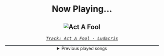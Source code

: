 <div align="center"> 
<h1>Now Playing...</h1>

![Act A Fool](https://i.scdn.co/image/ab67616d00001e022214c024f27aea21ee48ab75)
--
_<samp><a href="https://open.spotify.com/track/28mv40MzspRZn0PBcO2itT">Track: Act A Fool - Ludacris</a></samp>_

<div style="border: 1px #4B5054 solid"></div>
<details>
  <summary>
    Previous played songs
  </summary>
  <table>
    <thead>
      <tr>
        <th>
          Artist
        </th>
        <th>
          Song
        </th>
        <th>
          Link
        </th>
      </tr>
    </thead>
    <tbody>
      <tr><td>Ludacris</td><td>Act A Fool</td><td><a href="https://open.spotify.com/track/28mv40MzspRZn0PBcO2itT">https://open.spotify.com/track/28mv40MzspRZn0PBcO2itT</a></td></tr><tr><td>Teriyaki Boyz</td><td>Tokyo Drift (Fast & Furious) - From "The Fast And The Furious: Tokyo Drift" Soundtrack</td><td><a href="https://open.spotify.com/track/0upFohXrGxIIAjyaJmCkMU">https://open.spotify.com/track/0upFohXrGxIIAjyaJmCkMU</a></td></tr><tr><td>Nitroverts</td><td>Countdown</td><td><a href="https://open.spotify.com/track/3ptwNwIz3rL4gmiClcduGY">https://open.spotify.com/track/3ptwNwIz3rL4gmiClcduGY</a></td></tr><tr><td>Nitroverts</td><td>Where I Belong</td><td><a href="https://open.spotify.com/track/1P7LpRkRmGICMvxtk9ubHm">https://open.spotify.com/track/1P7LpRkRmGICMvxtk9ubHm</a></td></tr><tr><td>Jay Ray</td><td>I Can't Wait (Metal Remix)</td><td><a href="https://open.spotify.com/track/1zx0F6u84BWMPkLsOiGQqI">https://open.spotify.com/track/1zx0F6u84BWMPkLsOiGQqI</a></td></tr><tr><td>STARSET</td><td>ECHO</td><td><a href="https://open.spotify.com/track/47pmY6tTSpUV8gfj7Aqoe8">https://open.spotify.com/track/47pmY6tTSpUV8gfj7Aqoe8</a></td></tr><tr><td>STARSET</td><td>OTHER WORLDS THAN THESE</td><td><a href="https://open.spotify.com/track/0heufLGCARpOYKH2v8IMsj">https://open.spotify.com/track/0heufLGCARpOYKH2v8IMsj</a></td></tr><tr><td>Celldweller</td><td>Against The Tide</td><td><a href="https://open.spotify.com/track/4hrADAAyVit9a18VpN3Dse">https://open.spotify.com/track/4hrADAAyVit9a18VpN3Dse</a></td></tr><tr><td>Jay Ray</td><td>Cold Light</td><td><a href="https://open.spotify.com/track/6UUMfFAaxOeAIqKJdInozb">https://open.spotify.com/track/6UUMfFAaxOeAIqKJdInozb</a></td></tr><tr><td>Jay Ray</td><td>Cold Light</td><td><a href="https://open.spotify.com/track/6UUMfFAaxOeAIqKJdInozb">https://open.spotify.com/track/6UUMfFAaxOeAIqKJdInozb</a></td></tr><tr><td>Silos</td><td>BL4CK_M0LD</td><td><a href="https://open.spotify.com/track/0zCYFZzuDBLrFEt9GLrwk0">https://open.spotify.com/track/0zCYFZzuDBLrFEt9GLrwk0</a></td></tr><tr><td>Dark Divine</td><td>Better Start Digging</td><td><a href="https://open.spotify.com/track/5hhfR9KrqcOZZb26TBte6t">https://open.spotify.com/track/5hhfR9KrqcOZZb26TBte6t</a></td></tr><tr><td>Brian Tyler</td><td>Mustang Nismo</td><td><a href="https://open.spotify.com/track/1KFg8BWCMwBRmDbEUdorty">https://open.spotify.com/track/1KFg8BWCMwBRmDbEUdorty</a></td></tr><tr><td>Don Omar</td><td>Conteo</td><td><a href="https://open.spotify.com/track/1hAdFL0nX23YcYxjJ02yxs">https://open.spotify.com/track/1hAdFL0nX23YcYxjJ02yxs</a></td></tr><tr><td>Teriyaki Boyz</td><td>Tokyo Drift (Fast & Furious) - From "The Fast And The Furious: Tokyo Drift" Soundtrack</td><td><a href="https://open.spotify.com/track/0upFohXrGxIIAjyaJmCkMU">https://open.spotify.com/track/0upFohXrGxIIAjyaJmCkMU</a></td></tr><tr><td>Rezodrone</td><td>Painting The Town Red</td><td><a href="https://open.spotify.com/track/73a2pGUK8qEILdk9WLmYFT">https://open.spotify.com/track/73a2pGUK8qEILdk9WLmYFT</a></td></tr><tr><td>Rezodrone</td><td>Fellhammer</td><td><a href="https://open.spotify.com/track/1oiuvPeyT1ofaGYVsgXWFD">https://open.spotify.com/track/1oiuvPeyT1ofaGYVsgXWFD</a></td></tr><tr><td>Rezodrone</td><td>Gods Of Metal: Ragnarock Overture</td><td><a href="https://open.spotify.com/track/7b33eXEHWAhBETAjztjsb9">https://open.spotify.com/track/7b33eXEHWAhBETAjztjsb9</a></td></tr><tr><td>Rezodrone</td><td>Fellhammer</td><td><a href="https://open.spotify.com/track/1oiuvPeyT1ofaGYVsgXWFD">https://open.spotify.com/track/1oiuvPeyT1ofaGYVsgXWFD</a></td></tr><tr><td>Ludacris</td><td>Finish</td><td><a href="https://open.spotify.com/track/75QR7qN7XFU6EYosOKqbbe">https://open.spotify.com/track/75QR7qN7XFU6EYosOKqbbe</a></td></tr>
    </tbody>
  </table>
</details>

</div>
